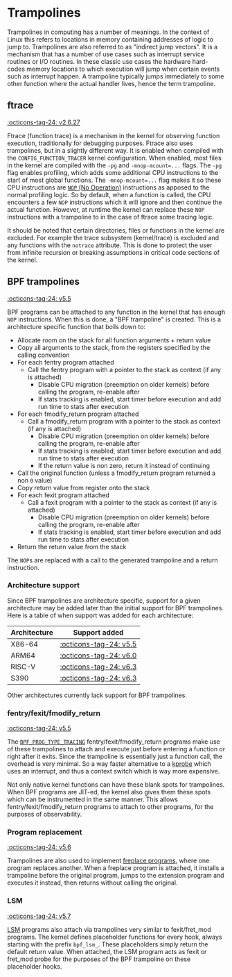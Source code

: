 # Trampolines

Trampolines in computing has a number of meanings. In the context of Linux this refers to locations in memory containing addresses of logic to jump to. Trampolines are also referred to as "indirect jump vectors". It is a mechanism that has a number of use cases such as interrupt service routines or I/O routines. In these classic use cases the hardware hard-codes memory locations to which execution will jump when certain events such as interrupt happen. A trampoline typically jumps immediately to some other function where the actual handler lives, hence the term trampoline.

## ftrace

[:octicons-tag-24: v2.6.27](https://github.com/torvalds/linux/commit/16444a8a40d4c7b4f6de34af0cae1f76a4f6c901)

Ftrace (function trace) is a mechanism in the kernel for observing function execution, traditionally for debugging purposes. Ftrace also uses trampolines, but in a slightly different way. It is enabled when compiled with the `CONFIG_FUNCTION_TRACER` kernel configuration. When enabled, most files in the kernel are compiled with the `-pg` and `-mnop-mcount=...` flags. The `-pg` flag enables profiling, which adds some additional CPU instructions to the start of most global functions. The `-mnop-mcount=...` flag makes it so these CPU instructions are [`NOP` (No Operation)](https://en.wikipedia.org/wiki/NOP_(code)) instructions as apposed to the normal profiling logic. So by default, when a function is called, the CPU encounters a few `NOP` instructions which it will ignore and then continue the actual function. However, at runtime the kernel can replace these `NOP` instructions with a trampoline to in the case of ftrace some tracing logic.

It should be noted that certain directories, files or functions in the kernel are excluded. For example the trace subsystem (kernel/trace) is excluded and any functions with the `notrace` attribute. This is done to protect the user from infinite recursion or breaking assumptions in critical code sections of the kernel.

## BPF trampolines

[:octicons-tag-24: v5.5](https://github.com/torvalds/linux/commit/fec56f5890d93fc2ed74166c397dc186b1c25951)

BPF programs can be attached to any function in the kernel that has enough `NOP` instructions. When this is done, a "BPF trampoline" is created. This is a architecture specific function that boils down to:

* Allocate room on the stack for all function arguments + return value
* Copy all arguments to the stack, from the registers specified by the calling convention
* For each fentry program attached
    * Call the fentry program with a pointer to the stack as context (if any is attached)
        * Disable CPU migration (preemption on older kernels) before calling the program, re-enable after
        * If stats tracking is enabled, start timer before execution and add run time to stats after execution
* For each fmodify_return program attached
    * Call a fmodify_return program with a pointer to the stack as context (if any is attached)
        * Disable CPU migration (preemption on older kernels) before calling the program, re-enable after
        * If stats tracking is enabled, start timer before execution and add run time to stats after execution
        * If the return value is non zero, return it instead of continuing
* Call the original function (unless a fmodify_return program returned a non `0` value)
* Copy return value from register onto the stack
* For each fexit program attached
    * Call a fexit program with a pointer to the stack as context (if any is attached)
        * Disable CPU migration (preemption on older kernels) before calling the program, re-enable after
        * If stats tracking is enabled, start timer before execution and add run time to stats after execution
* Return the return value from the stack

The `NOP`s are replaced with a call to the generated trampoline and a return instruction.

### Architecture support

Since BPF trampolines are architecture specific, support for a given architecture may be added later than the initial support for BPF trampolines. Here is a table of when support was added for each architecture:

| Architecture | Support added |
|--------------|---------------|
| X86-64       | [:octicons-tag-24: v5.5](https://github.com/torvalds/linux/commit/fec56f5890d93fc2ed74166c397dc186b1c25951) |
| ARM64        | [:octicons-tag-24: v6.0](https://github.com/torvalds/linux/commit/efc9909fdce00a827a37609628223cd45bf95d0b) |
| RISC-V       | [:octicons-tag-24: v6.3](https://github.com/torvalds/linux/commit/49b5e77ae3e214acff4728595b4ac7bf776693ca) |
| S390         | [:octicons-tag-24: v6.3](https://github.com/torvalds/linux/commit/528eb2cb87bc1353235a6384696b4849bde8b0ba) |

Other architectures currently lack support for BPF trampolines.

### fentry/fexit/fmodify_return

[:octicons-tag-24: v5.5](https://github.com/torvalds/linux/commit/f1b9509c2fb0ef4db8d22dac9aef8e856a5d81f6)

The [`BPF_PROG_TYPE_TRACING`](../program-type/BPF_PROG_TYPE_TRACING.md) fentry/fexit/fmodify_return programs make use of these trampolines to attach and execute just before entering a function or right after it exits. Since the trampoline is essentially just a function call, the overhead is very minimal. So a way faster alternative to a [kprobe](../program-type/BPF_PROG_TYPE_KPROBE.md) which uses an interrupt, and thus a context switch which is way more expensive.

Not only native kernel functions can have these blank spots for trampolines. When BPF programs are JIT-ed, the kernel also gives them these spots which can be instrumented in the same manner. This allows fentry/fexit/fmodify_return programs to attach to other programs, for the purposes of observability.

### Program replacement

[:octicons-tag-24: v5.6](https://github.com/torvalds/linux/commit/be8704ff07d2374bcc5c675526f95e70c6459683)

Trampolines are also used to implement [freplace programs](../program-type/BPF_PROG_TYPE_EXT.md), where one program replaces another. When a freplace program is attached, it installs a trampoline before the original program, jumps to the extension program and executes it instead, then returns without calling the original.

### LSM

[:octicons-tag-24: v5.7](https://github.com/torvalds/linux/commit/9e4e01dfd3254c7f04f24b7c6b29596bc12332f3)

[LSM](../program-type/BPF_PROG_TYPE_LSM.md) programs also attach via trampolines very similar to fexit/fret_mod programs. The kernel defines placeholder functions for every hook, always starting with the prefix `bpf_lsm_`. These placeholders simply return the default return value. When attached, the LSM program acts as fexit or fret_mod probe for the purposes of the BPF trampoline on these placeholder hooks.
